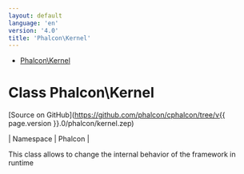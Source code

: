 ```yaml
---
layout: default
language: 'en'
version: '4.0'
title: 'Phalcon\Kernel'
---
```


* [Phalcon\Kernel](#kernel)

<h1 id="kernel">Class Phalcon\Kernel</h1>

[Source on GitHub](https://github.com/phalcon/cphalcon/tree/v{{ page.version }}.0/phalcon/kernel.zep)

| Namespace | Phalcon |

This class allows to change the internal behavior of the framework in runtime